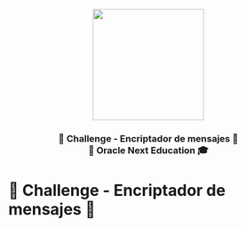 <p align="center" width="300">
    <img align="center" width="200" src="https://i.ibb.co/BgCh98K/Imagen.png" />
    <h3 align="center">🔑 Challenge - Encriptador de mensajes 🔐 <br> 🍵 Oracle Next Education 🎓 </h3>
 </p>
 
# 🔑 Challenge - Encriptador de mensajes 🔐
